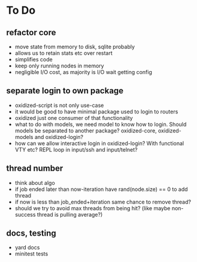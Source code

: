 # To Do

## refactor core

* move state from memory to disk, sqlite probably
* allows us to retain stats etc over restart
* simplifies code
* keep only running nodes in memory
* negligible I/O cost, as majority is I/O wait getting config

## separate login to own package

* oxidized-script is not only use-case
* it would be good to have minimal package used to login to routers
* oxidized just one consumer of that functionality
* what to do with models, we need model to know how to login. Should models be separated to another package? oxidized-core, oxidized-models and oxidized-login?
* how can we allow interactive login in oxidized-login? With functional VTY etc? REPL loop in input/ssh and input/telnet?

## thread number

* think about algo
* if job ended later than now-iteration have rand(node.size) == 0 to add thread
* if now is less than job_ended+iteration same chance to remove thread?
* should we try to avoid max threads from being hit? (like maybe non-success thread is pulling average?)

## docs, testing

* yard docs
* minitest tests
